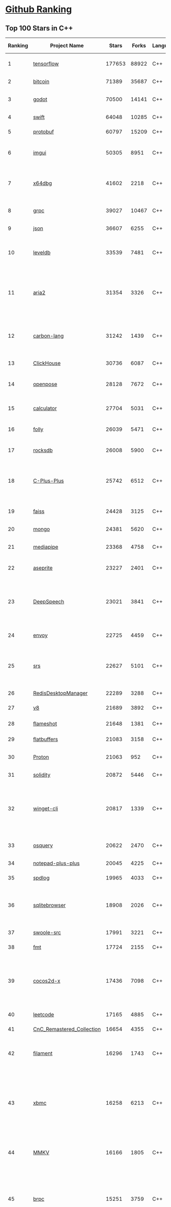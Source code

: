 [Github Ranking](../README.md)
==========

## Top 100 Stars in C\+\+

| Ranking | Project Name | Stars | Forks | Language | Open Issues | Description | Last Commit |
| ------- | ------------ | ----- | ----- | -------- | ----------- | ----------- | ----------- |
| 1 | [tensorflow](https://github.com/tensorflow/tensorflow) | 177653 | 88922 | C++ | 1842 | An Open Source Machine Learning Framework for Everyone | 2023-09-17T22:23:16Z |
| 2 | [bitcoin](https://github.com/bitcoin/bitcoin) | 71389 | 35687 | C++ | 354 | Bitcoin Core integration/staging tree | 2023-09-17T22:35:44Z |
| 3 | [godot](https://github.com/godotengine/godot) | 70500 | 14141 | C++ | 8434 | Godot Engine – Multi-platform 2D and 3D game engine | 2023-09-18T02:54:43Z |
| 4 | [swift](https://github.com/apple/swift) | 64048 | 10285 | C++ | 5984 | The Swift Programming Language | 2023-09-18T02:58:31Z |
| 5 | [protobuf](https://github.com/protocolbuffers/protobuf) | 60797 | 15209 | C++ | 782 | Protocol Buffers - Google's data interchange format | 2023-09-17T23:40:52Z |
| 6 | [imgui](https://github.com/ocornut/imgui) | 50305 | 8951 | C++ | 771 | Dear ImGui: Bloat-free Graphical User interface for C++ with minimal dependencies | 2023-09-16T11:52:39Z |
| 7 | [x64dbg](https://github.com/x64dbg/x64dbg) | 41602 | 2218 | C++ | 560 | An open-source user mode debugger for Windows. Optimized for reverse engineering and malware analysis. | 2023-09-16T11:31:34Z |
| 8 | [grpc](https://github.com/grpc/grpc) | 39027 | 10467 | C++ | 596 | The C based gRPC (C++, Python, Ruby, Objective-C, PHP, C#) | 2023-09-18T02:49:46Z |
| 9 | [json](https://github.com/nlohmann/json) | 36607 | 6255 | C++ | 72 | JSON for Modern C++ | 2023-09-16T09:45:28Z |
| 10 | [leveldb](https://github.com/google/leveldb) | 33539 | 7481 | C++ | 202 | LevelDB is a fast key-value storage library written at Google that provides an ordered mapping from string keys to string values. | 2023-09-13T03:50:00Z |
| 11 | [aria2](https://github.com/aria2/aria2) | 31354 | 3326 | C++ | 967 | aria2 is a lightweight multi-protocol & multi-source, cross platform download utility operated in command-line. It supports HTTP/HTTPS, FTP, SFTP, BitTorrent and Metalink. | 2023-09-18T02:29:25Z |
| 12 | [carbon-lang](https://github.com/carbon-language/carbon-lang) | 31242 | 1439 | C++ | 133 | Carbon Language's main repository: documents, design, implementation, and related tools. (NOTE: Carbon Language is experimental; see README) | 2023-09-16T01:33:59Z |
| 13 | [ClickHouse](https://github.com/ClickHouse/ClickHouse) | 30736 | 6087 | C++ | 3088 | ClickHouse® is a free analytics DBMS for big data | 2023-09-18T02:57:07Z |
| 14 | [openpose](https://github.com/CMU-Perceptual-Computing-Lab/openpose) | 28128 | 7672 | C++ | 257 | OpenPose: Real-time multi-person keypoint detection library for body, face, hands, and foot estimation | 2023-08-17T21:31:26Z |
| 15 | [calculator](https://github.com/microsoft/calculator) | 27704 | 5031 | C++ | 288 | Windows Calculator: A simple yet powerful calculator that ships with Windows | 2023-09-11T20:46:28Z |
| 16 | [folly](https://github.com/facebook/folly) | 26039 | 5471 | C++ | 344 | An open-source C++ library developed and used at Facebook. | 2023-09-17T15:32:45Z |
| 17 | [rocksdb](https://github.com/facebook/rocksdb) | 26008 | 5900 | C++ | 559 | A library that provides an embeddable, persistent key-value store for fast storage. | 2023-09-17T00:36:59Z |
| 18 | [C-Plus-Plus](https://github.com/TheAlgorithms/C-Plus-Plus) | 25742 | 6512 | C++ | 10 | Collection of various algorithms in mathematics, machine learning, computer science and physics implemented in C++ for educational purposes. | 2023-09-18T00:57:33Z |
| 19 | [faiss](https://github.com/facebookresearch/faiss) | 24428 | 3125 | C++ | 344 | A library for efficient similarity search and clustering of dense vectors. | 2023-09-14T20:41:39Z |
| 20 | [mongo](https://github.com/mongodb/mongo) | 24381 | 5620 | C++ | 0 | The MongoDB Database | 2023-09-18T00:19:01Z |
| 21 | [mediapipe](https://github.com/google/mediapipe) | 23368 | 4758 | C++ | 191 | Cross-platform, customizable ML solutions for live and streaming media. | 2023-09-15T22:45:58Z |
| 22 | [aseprite](https://github.com/aseprite/aseprite) | 23227 | 2401 | C++ | 1396 | Animated sprite editor & pixel art tool (Windows, macOS, Linux) | 2023-09-15T22:59:41Z |
| 23 | [DeepSpeech](https://github.com/mozilla/DeepSpeech) | 23021 | 3841 | C++ | 115 | DeepSpeech is an open source embedded (offline, on-device) speech-to-text engine which can run in real time on devices ranging from a Raspberry Pi 4 to high power GPU servers. | 2023-09-16T05:37:11Z |
| 24 | [envoy](https://github.com/envoyproxy/envoy) | 22725 | 4459 | C++ | 1421 | Cloud-native high-performance edge/middle/service proxy | 2023-09-18T02:39:50Z |
| 25 | [srs](https://github.com/ossrs/srs) | 22627 | 5101 | C++ | 138 | SRS is a simple, high-efficiency, real-time video server supporting RTMP, WebRTC, HLS, HTTP-FLV, SRT, MPEG-DASH, and GB28181. | 2023-09-18T02:58:50Z |
| 26 | [RedisDesktopManager](https://github.com/RedisInsight/RedisDesktopManager) | 22289 | 3288 | C++ | 46 | None | 2023-04-18T08:47:29Z |
| 27 | [v8](https://github.com/v8/v8) | 21689 | 3892 | C++ | 0 | The official mirror of the V8 Git repository | 2023-08-09T21:57:13Z |
| 28 | [flameshot](https://github.com/flameshot-org/flameshot) | 21648 | 1381 | C++ | 468 | Powerful yet simple to use screenshot software :desktop_computer: :camera_flash: | 2023-09-17T08:16:49Z |
| 29 | [flatbuffers](https://github.com/google/flatbuffers) | 21083 | 3158 | C++ | 124 | FlatBuffers: Memory Efficient Serialization Library | 2023-09-17T23:49:10Z |
| 30 | [Proton](https://github.com/ValveSoftware/Proton) | 21063 | 952 | C++ | 3929 | Compatibility tool for Steam Play based on Wine and additional components | 2023-09-17T07:03:48Z |
| 31 | [solidity](https://github.com/ethereum/solidity) | 20872 | 5446 | C++ | 371 | Solidity, the Smart Contract Programming Language | 2023-09-15T12:56:56Z |
| 32 | [winget-cli](https://github.com/microsoft/winget-cli) | 20817 | 1339 | C++ | 752 | WinGet is the Windows Package Manager. This project includes a CLI (Command Line Interface), PowerShell modules, and a COM (Component Object Model) API (Application Programming Interface). | 2023-09-17T02:33:31Z |
| 33 | [osquery](https://github.com/osquery/osquery) | 20622 | 2470 | C++ | 567 | SQL powered operating system instrumentation, monitoring, and analytics. | 2023-09-14T19:04:18Z |
| 34 | [notepad-plus-plus](https://github.com/notepad-plus-plus/notepad-plus-plus) | 20045 | 4225 | C++ | 2120 | Notepad++ official repository | 2023-09-18T02:52:24Z |
| 35 | [spdlog](https://github.com/gabime/spdlog) | 19965 | 4033 | C++ | 42 | Fast C++ logging library. | 2023-09-17T17:05:04Z |
| 36 | [sqlitebrowser](https://github.com/sqlitebrowser/sqlitebrowser) | 18908 | 2026 | C++ | 648 | Official home of the DB Browser for SQLite (DB4S) project. Previously known as "SQLite Database Browser" and "Database Browser for SQLite". Website at:  | 2023-09-16T22:02:07Z |
| 37 | [swoole-src](https://github.com/swoole/swoole-src) | 17991 | 3221 | C++ | 88 | 🚀 Coroutine-based concurrency library for PHP | 2023-09-14T08:24:26Z |
| 38 | [fmt](https://github.com/fmtlib/fmt) | 17724 | 2155 | C++ | 10 | A modern formatting library | 2023-09-18T02:50:18Z |
| 39 | [cocos2d-x](https://github.com/cocos2d/cocos2d-x) | 17436 | 7098 | C++ | 1404 | Cocos2d-x is a suite of open-source, cross-platform, game-development tools utilized by millions of developers across the globe. Its core has evolved to serve as the foundation for Cocos Creator 1.x & 2.x. | 2023-09-13T13:54:04Z |
| 40 | [leetcode](https://github.com/haoel/leetcode) | 17165 | 4885 | C++ | 23 | LeetCode Problems' Solutions  | 2023-06-14T13:43:40Z |
| 41 | [CnC_Remastered_Collection](https://github.com/electronicarts/CnC_Remastered_Collection) | 16654 | 4355 | C++ | 75 | None | 2022-12-08T11:20:03Z |
| 42 | [filament](https://github.com/google/filament) | 16296 | 1743 | C++ | 101 | Filament is a real-time physically based rendering engine for Android, iOS, Windows, Linux, macOS, and WebGL2 | 2023-09-16T06:56:47Z |
| 43 | [xbmc](https://github.com/xbmc/xbmc) | 16258 | 6213 | C++ | 632 | Kodi is an award-winning free and open source home theater/media center software and entertainment hub for digital media. With its beautiful interface and powerful skinning engine, it's available for Android, BSD, Linux, macOS, iOS, tvOS and Windows. | 2023-09-18T03:00:39Z |
| 44 | [MMKV](https://github.com/Tencent/MMKV) | 16166 | 1805 | C++ | 5 | An efficient, small mobile key-value storage framework developed by WeChat. Works on Android, iOS, macOS, Windows, and POSIX. | 2023-09-18T02:04:42Z |
| 45 | [brpc](https://github.com/apache/brpc) | 15251 | 3759 | C++ | 291 | brpc is an Industrial-grade RPC framework using C++ Language, which is often used in high performance system such as Search, Storage, Machine learning, Advertisement, Recommendation etc. "brpc" means "better RPC". | 2023-09-14T09:55:58Z |
| 46 | [typesense](https://github.com/typesense/typesense) | 14809 | 455 | C++ | 353 | Open Source alternative to Algolia + Pinecone and an Easier-to-Use alternative to ElasticSearch ⚡ 🔍 ✨ Fast, typo tolerant, in-memory fuzzy Search Engine for building delightful search experiences | 2023-09-17T18:53:00Z |
| 47 | [dogecoin](https://github.com/dogecoin/dogecoin) | 14310 | 2805 | C++ | 145 | very currency | 2023-09-18T02:30:17Z |
| 48 | [BackgroundMusic](https://github.com/kyleneideck/BackgroundMusic) | 14064 | 643 | C++ | 439 | Background Music, a macOS audio utility: automatically pause your music, set individual apps' volumes and record system audio. | 2022-11-27T05:01:20Z |
| 49 | [incubator-weex](https://github.com/apache/incubator-weex) | 13816 | 1846 | C++ | 232 | Apache Weex (Incubating) | 2021-05-31T09:47:25Z |
| 50 | [Sourcetrail](https://github.com/CoatiSoftware/Sourcetrail) | 13641 | 1254 | C++ | 356 | Sourcetrail - free and open-source interactive source explorer | 2021-12-13T18:24:17Z |
| 51 | [CnC_Remastered_Collection](https://github.com/electronicarts/CnC_Remastered_Collection) | 16654 | 4355 | C++ | 75 | None | 2022-12-08T11:20:03Z |
| 52 | [yoga](https://github.com/facebook/yoga) | 16435 | 1400 | C++ | 89 | Yoga is a cross-platform layout engine which implements Flexbox. Follow https://twitter.com/yogalayout for updates. | 2023-09-16T04:17:13Z |
| 53 | [xbmc](https://github.com/xbmc/xbmc) | 16258 | 6213 | C++ | 632 | Kodi is an award-winning free and open source home theater/media center software and entertainment hub for digital media. With its beautiful interface and powerful skinning engine, it's available for Android, BSD, Linux, macOS, iOS, tvOS and Windows. | 2023-09-18T03:00:39Z |
| 54 | [Marlin](https://github.com/MarlinFirmware/Marlin) | 15244 | 18601 | C++ | 671 | Marlin is an optimized firmware for RepRap 3D printers based on the Arduino platform. Many commercial 3D printers come with Marlin installed. Check with your vendor if you need source code for your specific machine. | 2023-09-16T07:16:50Z |
| 55 | [smartknob](https://github.com/scottbez1/smartknob) | 15103 | 880 | C++ | 43 | Haptic input knob with software-defined endstops and virtual detents | 2023-09-11T00:50:12Z |
| 56 | [dogecoin](https://github.com/dogecoin/dogecoin) | 14310 | 2805 | C++ | 145 | very currency | 2023-09-18T02:30:17Z |
| 57 | [BackgroundMusic](https://github.com/kyleneideck/BackgroundMusic) | 14064 | 643 | C++ | 439 | Background Music, a macOS audio utility: automatically pause your music, set individual apps' volumes and record system audio. | 2022-11-27T05:01:20Z |
| 58 | [USTC-Course](https://github.com/USTC-Resource/USTC-Course) | 13903 | 3495 | C++ | 0 | :heart:中国科学技术大学课程资源 | 2022-07-04T13:12:06Z |
| 59 | [incubator-weex](https://github.com/apache/incubator-weex) | 13816 | 1846 | C++ | 232 | Apache Weex (Incubating) | 2021-05-31T09:47:25Z |
| 60 | [Sourcetrail](https://github.com/CoatiSoftware/Sourcetrail) | 13641 | 1254 | C++ | 356 | Sourcetrail - free and open-source interactive source explorer | 2021-12-13T18:24:17Z |
| 61 | [IoT-For-Beginners](https://github.com/microsoft/IoT-For-Beginners) | 13498 | 2021 | C++ | 36 | 12 Weeks, 24 Lessons, IoT for All! | 2023-07-19T02:15:12Z |
| 62 | [bgfx](https://github.com/bkaradzic/bgfx) | 13437 | 1845 | C++ | 268 | Cross-platform, graphics API agnostic, "Bring Your Own Engine/Framework" style rendering library. | 2023-09-15T15:58:39Z |
| 63 | [foundationdb](https://github.com/apple/foundationdb) | 13194 | 1266 | C++ | 704 | FoundationDB - the open source, distributed, transactional key-value store | 2023-09-16T00:30:52Z |
| 64 | [skyline](https://github.com/skyline-emu/skyline) | 13175 | 1749 | C++ | 23 | Run Nintendo Switch homebrew & games on your Android device! | 2023-05-13T10:53:07Z |
| 65 | [rpcs3](https://github.com/RPCS3/rpcs3) | 13142 | 1789 | C++ | 874 | PS3 emulator/debugger | 2023-09-17T18:46:56Z |
| 66 | [btop](https://github.com/aristocratos/btop) | 12993 | 426 | C++ | 173 | A monitor of resources | 2023-09-14T21:30:04Z |
| 67 | [polybar](https://github.com/polybar/polybar) | 12914 | 623 | C++ | 136 | A fast and easy-to-use status bar | 2023-08-31T19:38:20Z |
| 68 | [guetzli](https://github.com/google/guetzli) | 12823 | 1026 | C++ | 105 | Perceptual JPEG encoder | 2023-04-22T19:41:10Z |
| 69 | [TinyWebServer](https://github.com/qinguoyi/TinyWebServer) | 12776 | 3328 | C++ | 54 | :fire: Linux下C++轻量级WebServer服务器 | 2023-09-02T09:48:52Z |
| 70 | [Atmosphere](https://github.com/Atmosphere-NX/Atmosphere) | 12412 | 1107 | C++ | 35 | Atmosphère is a work-in-progress customized firmware for the Nintendo Switch. | 2023-09-17T16:34:00Z |
| 71 | [ceph](https://github.com/ceph/ceph) | 12366 | 5935 | C++ | 0 | Ceph is a distributed object, block, and file storage platform  | 2023-09-18T02:33:38Z |
| 72 | [dlib](https://github.com/davisking/dlib) | 12246 | 3256 | C++ | 44 | A toolkit for making real world machine learning and data analysis applications in C++ | 2023-09-18T01:47:40Z |
| 73 | [WLED](https://github.com/Aircoookie/WLED) | 12209 | 2495 | C++ | 278 | Control WS2812B and many more types of digital RGB LEDs with an ESP8266 or ESP32 over WiFi! | 2023-09-18T00:23:13Z |
| 74 | [upx](https://github.com/upx/upx) | 12123 | 1216 | C++ | 25 | UPX - the Ultimate Packer for eXecutables | 2023-09-17T12:24:31Z |
| 75 | [annoy](https://github.com/spotify/annoy) | 11919 | 1137 | C++ | 47 | Approximate Nearest Neighbors in C++/Python optimized for memory usage and loading/saving to disk | 2023-08-20T17:38:53Z |
| 76 | [watchman](https://github.com/facebook/watchman) | 11912 | 985 | C++ | 161 | Watches files and records, or triggers actions, when they change.  | 2023-09-16T17:59:18Z |
| 77 | [duckdb](https://github.com/duckdb/duckdb) | 11879 | 1107 | C++ | 287 | DuckDB is an in-process SQL OLAP Database Management System | 2023-09-18T00:43:17Z |
| 78 | [mosh](https://github.com/mobile-shell/mosh) | 11856 | 730 | C++ | 143 | Mobile Shell | 2023-08-30T22:24:48Z |
| 79 | [libfacedetection](https://github.com/ShiqiYu/libfacedetection) | 11734 | 3013 | C++ | 47 | An open source library for face detection in images. The face detection speed can reach 1000FPS.  | 2023-08-01T09:55:36Z |
| 80 | [bullet3](https://github.com/bulletphysics/bullet3) | 11079 | 2778 | C++ | 130 | Bullet Physics SDK: real-time collision detection and multi-physics simulation for VR, games, visual effects, robotics, machine learning etc. | 2023-07-19T09:28:55Z |
| 81 | [turicreate](https://github.com/apple/turicreate) | 11076 | 1156 | C++ | 498 | Turi Create simplifies the development of custom machine learning models. | 2023-05-27T00:04:03Z |
| 82 | [scylladb](https://github.com/scylladb/scylladb) | 11011 | 1075 | C++ | 2465 | NoSQL data store using the seastar framework, compatible with Apache Cassandra | 2023-09-18T02:53:03Z |
| 83 | [dolphin](https://github.com/dolphin-emu/dolphin) | 10961 | 2396 | C++ | 0 | Dolphin is a GameCube / Wii emulator, allowing you to play games for these two platforms on PC with improvements. | 2023-09-17T21:01:42Z |
| 84 | [chineseocr_lite](https://github.com/DayBreak-u/chineseocr_lite) | 10881 | 2146 | C++ | 231 | 超轻量级中文ocr，支持竖排文字识别, 支持ncnn、mnn、tnn推理 ( dbnet(1.8M) + crnn(2.5M) + anglenet(378KB)) 总模型仅4.7M  | 2023-08-14T21:55:50Z |
| 85 | [Hyprland](https://github.com/hyprwm/Hyprland) | 10855 | 394 | C++ | 496 | Hyprland is a highly customizable dynamic tiling Wayland compositor that doesn't sacrifice on its looks. | 2023-09-18T02:33:04Z |
| 86 | [openalpr](https://github.com/openalpr/openalpr) | 10769 | 2496 | C++ | 489 | Automatic License Plate Recognition library | 2023-05-25T21:20:55Z |
| 87 | [Waifu2x-Extension-GUI](https://github.com/AaronFeng753/Waifu2x-Extension-GUI) | 10670 | 797 | C++ | 57 | Video, Image and GIF upscale/enlarge(Super-Resolution) and Video frame interpolation. Achieved with Waifu2x,  Real-ESRGAN, Real-CUGAN, RTX Video Super Resolution VSR, SRMD, RealSR, Anime4K, RIFE, IFRNet, CAIN, DAIN,  and ACNet. | 2023-09-12T11:34:15Z |
| 88 | [Gource](https://github.com/acaudwell/Gource) | 10565 | 725 | C++ | 89 | software version control visualization | 2023-05-17T01:41:48Z |
| 89 | [transmission](https://github.com/transmission/transmission) | 10402 | 1122 | C++ | 535 | Official Transmission BitTorrent client repository | 2023-09-17T19:21:50Z |
| 90 | [cpp-httplib](https://github.com/yhirose/cpp-httplib) | 10250 | 2022 | C++ | 19 | A C++ header-only HTTP/HTTPS server and client library | 2023-09-13T14:33:33Z |
| 91 | [Hazel](https://github.com/TheCherno/Hazel) | 10239 | 1410 | C++ | 74 | Hazel Engine | 2023-09-15T10:41:09Z |
| 92 | [sonic-pi](https://github.com/sonic-pi-net/sonic-pi) | 10168 | 907 | C++ | 184 | Code. Music. Live. | 2023-09-17T21:40:04Z |
| 93 | [MuseScore](https://github.com/musescore/MuseScore) | 10113 | 2293 | C++ | 1799 | MuseScore is an open source and free music notation software. For support, contribution, bug reports, visit MuseScore.org. Fork and make pull requests! | 2023-09-17T23:16:07Z |
| 94 | [subconverter](https://github.com/tindy2013/subconverter) | 10044 | 2133 | C++ | 112 | Utility to convert between various subscription format | 2023-08-09T03:42:01Z |
| 95 | [thrift](https://github.com/apache/thrift) | 9911 | 3989 | C++ | 0 | Apache Thrift | 2023-09-12T20:26:44Z |
| 96 | [tiled](https://github.com/mapeditor/tiled) | 9881 | 1684 | C++ | 629 | Flexible level editor | 2023-09-15T19:33:21Z |
| 97 | [MaaAssistantArknights](https://github.com/MaaAssistantArknights/MaaAssistantArknights) | 9744 | 1243 | C++ | 825 | 《明日方舟》小助手，全日常一键长草！\| A one-click tool for the daily tasks of Arknights, supporting all clients. | 2023-09-18T02:39:09Z |
| 98 | [or-tools](https://github.com/google/or-tools) | 9739 | 2026 | C++ | 44 | Google's Operations Research tools: | 2023-09-15T13:35:07Z |
| 99 | [Tars](https://github.com/TarsCloud/Tars) | 9690 | 2113 | C++ | 44 | Tars is a high-performance RPC framework based on name service and Tars protocol, also integrated administration platform, and implemented hosting-service via flexible schedule. | 2023-09-14T03:08:29Z |
| 100 | [carla](https://github.com/carla-simulator/carla) | 9644 | 3032 | C++ | 830 | Open-source simulator for autonomous driving research. | 2023-09-17T05:19:30Z |

